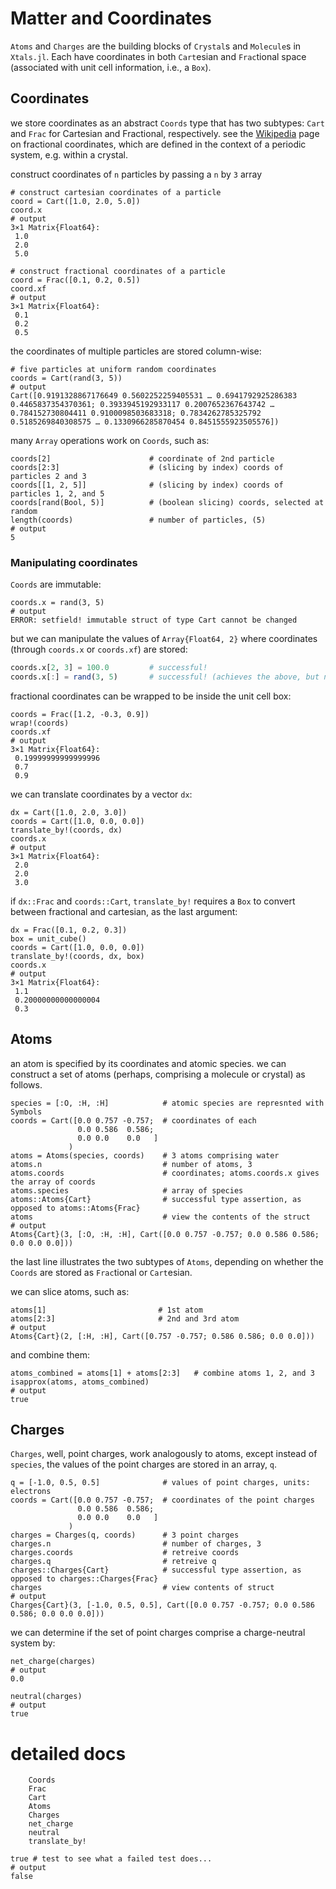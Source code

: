 # Matter and Coordinates

`Atoms` and `Charges` are the building blocks of `Crystal`s and `Molecule`s in
`Xtals.jl`. Each have coordinates in both `Cart`esian and `Frac`tional space
(associated with unit cell information, i.e., a `Box`).

## Coordinates

we store coordinates as an abstract `Coords` type that has two subtypes: `Cart`
and `Frac` for Cartesian and Fractional, respectively. see the
[Wikipedia](https://en.wikipedia.org/wiki/Fractional_coordinates) page on
fractional coordinates, which are defined in the context of a periodic system,
e.g. within a crystal.

construct coordinates of `n` particles by passing a `n` by `3` array
```jldoctest
# construct cartesian coordinates of a particle
coord = Cart([1.0, 2.0, 5.0])
coord.x
# output
3×1 Matrix{Float64}:
 1.0
 2.0
 5.0
```
```jldoctest
# construct fractional coordinates of a particle
coord = Frac([0.1, 0.2, 0.5])
coord.xf
# output
3×1 Matrix{Float64}:
 0.1
 0.2
 0.5
```

the coordinates of multiple particles are stored column-wise:
```jldoctest matter; output=false
# five particles at uniform random coordinates
coords = Cart(rand(3, 5))
# output
Cart([0.9191328867176649 0.5602252259405531 … 0.6941792925286383 0.4465837354370361; 0.3933945192933117 0.2007652367643742 … 0.784152730804411 0.9100098503683318; 0.7834262785325792 0.5185269840308575 … 0.1330966285870454 0.8451555923505576])
```

many `Array` operations work on `Coords`, such as:
```jldoctest; output=false
coords[2]                      # coordinate of 2nd particle
coords[2:3]                    # (slicing by index) coords of particles 2 and 3
coords[[1, 2, 5]]              # (slicing by index) coords of particles 1, 2, and 5
coords[rand(Bool, 5)]          # (boolean slicing) coords, selected at random
length(coords)                 # number of particles, (5)
# output
5
```

### Manipulating coordinates

`Coords` are immutable:
```jldoctest matter
coords.x = rand(3, 5)
# output
ERROR: setfield! immutable struct of type Cart cannot be changed
```
but we can manipulate the values of `Array{Float64, 2}` where coordinates
(through `coords.x` or `coords.xf`) are stored:

```julia
coords.x[2, 3] = 100.0         # successful!
coords.x[:] = rand(3, 5)       # successful! (achieves the above, but need the [:] to say "overwrite all of the elements"
```

fractional coordinates can be wrapped to be inside the unit cell box:
```jldoctest
coords = Frac([1.2, -0.3, 0.9])
wrap!(coords)
coords.xf
# output
3×1 Matrix{Float64}:
 0.19999999999999996
 0.7
 0.9
```

we can translate coordinates by a vector `dx`:
```jldoctest
dx = Cart([1.0, 2.0, 3.0])
coords = Cart([1.0, 0.0, 0.0])  
translate_by!(coords, dx)
coords.x
# output
3×1 Matrix{Float64}:
 2.0
 2.0
 3.0
```

if `dx::Frac` and `coords::Cart`, `translate_by!` requires a `Box` to convert
between fractional and cartesian, as the last argument:
```jldoctest
dx = Frac([0.1, 0.2, 0.3])
box = unit_cube()
coords = Cart([1.0, 0.0, 0.0])
translate_by!(coords, dx, box)
coords.x
# output
3×1 Matrix{Float64}:
 1.1
 0.20000000000000004
 0.3
```

## Atoms

an atom is specified by its coordinates and atomic species. we can construct a
set of atoms (perhaps, comprising a molecule or crystal) as follows.

```jldoctest matter; output=false
species = [:O, :H, :H]            # atomic species are represnted with Symbols
coords = Cart([0.0 0.757 -0.757;  # coordinates of each
               0.0 0.586  0.586;
               0.0 0.0    0.0   ]
             )
atoms = Atoms(species, coords)    # 3 atoms comprising water
atoms.n                           # number of atoms, 3
atoms.coords                      # coordinates; atoms.coords.x gives the array of coords
atoms.species                     # array of species
atoms::Atoms{Cart}                # successful type assertion, as opposed to atoms::Atoms{Frac}
atoms                             # view the contents of the struct
# output
Atoms{Cart}(3, [:O, :H, :H], Cart([0.0 0.757 -0.757; 0.0 0.586 0.586; 0.0 0.0 0.0]))
```

the last line illustrates the two subtypes of `Atoms`, depending on whether the
`Coords` are stored as `Frac`tional or `Cart`esian.

we can slice atoms, such as:
```jldoctest matter; output=false
atoms[1]                         # 1st atom
atoms[2:3]                       # 2nd and 3rd atom
# output
Atoms{Cart}(2, [:H, :H], Cart([0.757 -0.757; 0.586 0.586; 0.0 0.0]))
```

and combine them:
```jldoctest matter
atoms_combined = atoms[1] + atoms[2:3]   # combine atoms 1, 2, and 3
isapprox(atoms, atoms_combined)
# output
true
```

## Charges

`Charges`, well, point charges, work analogously to atoms, except instead of
`species`, the values of the point charges are stored in an array, `q`.

```jldoctest matter; output=false
q = [-1.0, 0.5, 0.5]              # values of point charges, units: electrons
coords = Cart([0.0 0.757 -0.757;  # coordinates of the point charges
               0.0 0.586  0.586;
               0.0 0.0    0.0   ]
             )
charges = Charges(q, coords)      # 3 point charges
charges.n                         # number of charges, 3
charges.coords                    # retreive coords
charges.q                         # retreive q
charges::Charges{Cart}            # successful type assertion, as opposed to charges::Charges{Frac}
charges                           # view contents of struct
# output
Charges{Cart}(3, [-1.0, 0.5, 0.5], Cart([0.0 0.757 -0.757; 0.0 0.586 0.586; 0.0 0.0 0.0]))
```

we can determine if the set of point charges comprise a charge-neutral system by:
```jldoctest matter
net_charge(charges)
# output
0.0
```
```jldoctest matter
neutral(charges)
# output
true
```

# detailed docs

```@docs
    Coords
    Frac
    Cart
    Atoms
    Charges
    net_charge
    neutral
    translate_by!
```

```jldoctest
true # test to see what a failed test does...
# output
false
```
